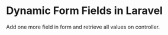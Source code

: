 # Dynamic Form Fields in Laravel
 Add one more field in form and retrieve all values on controller.
